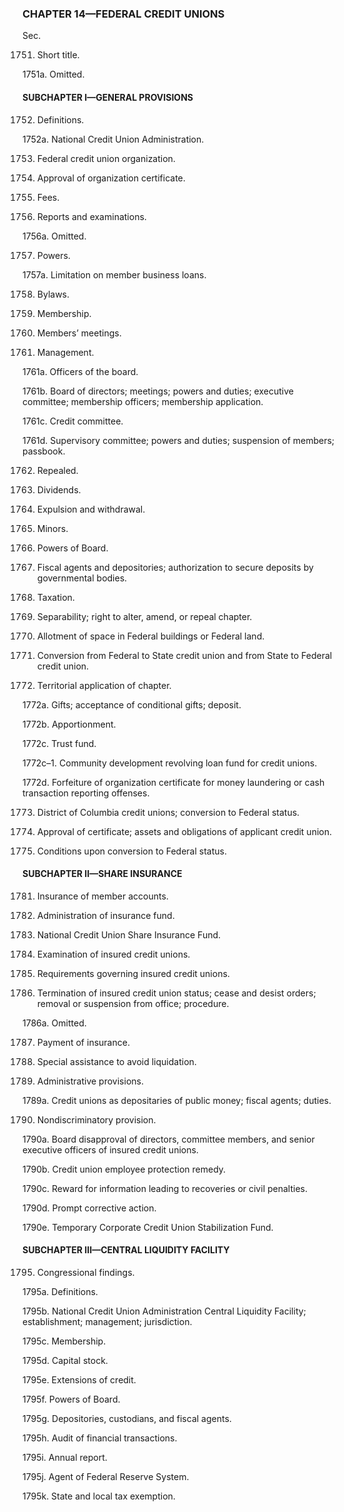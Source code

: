 ### **CHAPTER 14—FEDERAL CREDIT UNIONS** ###

Sec.

1751. Short title.

1751a. Omitted.

#### SUBCHAPTER I—GENERAL PROVISIONS ####

1752. Definitions.

1752a. National Credit Union Administration.

1753. Federal credit union organization.

1754. Approval of organization certificate.

1755. Fees.

1756. Reports and examinations.

1756a. Omitted.

1757. Powers.

1757a. Limitation on member business loans.

1758. Bylaws.

1759. Membership.

1760. Members’ meetings.

1761. Management.

1761a. Officers of the board.

1761b. Board of directors; meetings; powers and duties; executive committee; membership officers; membership application.

1761c. Credit committee.

1761d. Supervisory committee; powers and duties; suspension of members; passbook.

1762. Repealed.

1763. Dividends.

1764. Expulsion and withdrawal.

1765. Minors.

1766. Powers of Board.

1767. Fiscal agents and depositories; authorization to secure deposits by governmental bodies.

1768. Taxation.

1769. Separability; right to alter, amend, or repeal chapter.

1770. Allotment of space in Federal buildings or Federal land.

1771. Conversion from Federal to State credit union and from State to Federal credit union.

1772. Territorial application of chapter.

1772a. Gifts; acceptance of conditional gifts; deposit.

1772b. Apportionment.

1772c. Trust fund.

1772c–1. Community development revolving loan fund for credit unions.

1772d. Forfeiture of organization certificate for money laundering or cash transaction reporting offenses.

1773. District of Columbia credit unions; conversion to Federal status.

1774. Approval of certificate; assets and obligations of applicant credit union.

1775. Conditions upon conversion to Federal status.

#### SUBCHAPTER II—SHARE INSURANCE ####

1781. Insurance of member accounts.

1782. Administration of insurance fund.

1783. National Credit Union Share Insurance Fund.

1784. Examination of insured credit unions.

1785. Requirements governing insured credit unions.

1786. Termination of insured credit union status; cease and desist orders; removal or suspension from office; procedure.

1786a. Omitted.

1787. Payment of insurance.

1788. Special assistance to avoid liquidation.

1789. Administrative provisions.

1789a. Credit unions as depositaries of public money; fiscal agents; duties.

1790. Nondiscriminatory provision.

1790a. Board disapproval of directors, committee members, and senior executive officers of insured credit unions.

1790b. Credit union employee protection remedy.

1790c. Reward for information leading to recoveries or civil penalties.

1790d. Prompt corrective action.

1790e. Temporary Corporate Credit Union Stabilization Fund.

#### SUBCHAPTER III—CENTRAL LIQUIDITY FACILITY ####

1795. Congressional findings.

1795a. Definitions.

1795b. National Credit Union Administration Central Liquidity Facility; establishment; management; jurisdiction.

1795c. Membership.

1795d. Capital stock.

1795e. Extensions of credit.

1795f. Powers of Board.

1795g. Depositories, custodians, and fiscal agents.

1795h. Audit of financial transactions.

1795i. Annual report.

1795j. Agent of Federal Reserve System.

1795k. State and local tax exemption.